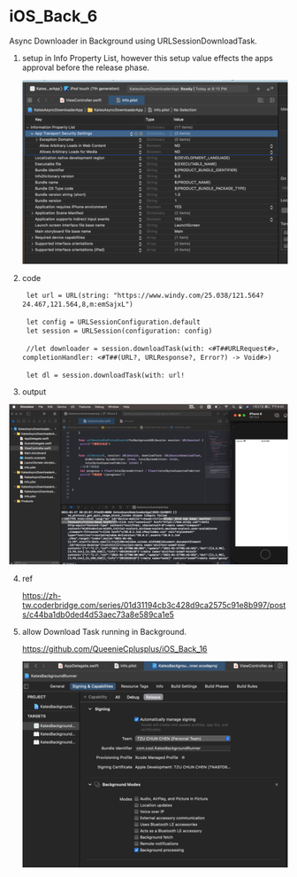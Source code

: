 # iOS_Back_6
Async Downloader in Background using URLSessionDownloadTask.

1. setup in Info Property List, however this setup value effects the apps approval before the release phase.

   ![](https://raw.githubusercontent.com/QueenieCplusplus/iOS_Back_6/main/info%20property%20list.png)

 
2. code

        let url = URL(string: "https://www.windy.com/25.038/121.564?24.467,121.564,8,m:emSajxL")
        
        let config = URLSessionConfiguration.default
        let session = URLSession(configuration: config)
        
        //let downloader = session.downloadTask(with: <#T##URLRequest#>, completionHandler: <#T##(URL?, URLResponse?, Error?) -> Void#>)
        
        let dl = session.downloadTask(with: url!

3. output

  ![](https://github.com/QueenieCplusplus/iOS_Back_6/blob/main/output.png)

4. ref

   https://zh-tw.coderbridge.com/series/01d31194cb3c428d9ca2575c91e8b997/posts/c44ba1db0ded4d53aec73a8e589ca1e5

5. allow Download Task running in Background.

   https://github.com/QueenieCplusplus/iOS_Back_16

   ![](https://raw.githubusercontent.com/QueenieCplusplus/iOS_Back_6/main/allow%20background%20run.png)

